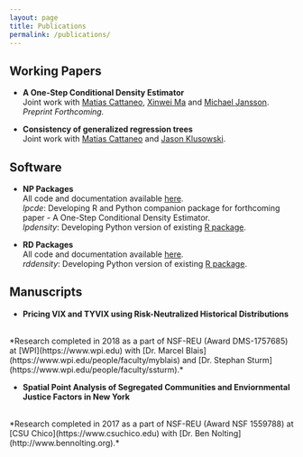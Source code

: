 ```yaml
---
layout: page
title: Publications
permalink: /publications/
---
```


## Working Papers

- **A One-Step Conditional Density Estimator** <br>
Joint work with 
[Matias Cattaneo](https://cattaneo.princeton.edu),
[Xinwei Ma](https://sites.google.com/view/xinweima/home?authuser=0)
and
[Michael Jansson](https://sites.google.com/berkeley.edu/michael-jansson/).<br>
*Preprint Forthcoming.*

- **Consistency of generalized regression trees** <br>
Joint work with
[Matias Cattaneo](https://cattaneo.princeton.edu)
and
[Jason Klusowski](https://jasonklusowski.github.io).

## Software

- **NP Packages** <br>
All code and documentation available 
[here](https://nppackages.github.io).<br>
*lpcde*: Developing R and Python companion package 
for forthcoming paper - A One-Step Conditional Density Estimator. <br>
*lpdensity*: Developing Python version of existing [R package](https://nppackages.github.io/lpdensity/). <br>

- **RD Packages** <br>
All code and documentation available
[here](https://rdpackages.github.io). <br>
*rddensity*: Developing Python version of existing [R package](https://rdpackages.github.io/rddensity/). <br>


## Manuscripts

- **Pricing VIX and TYVIX using Risk-Neutralized Historical Distributions**
<br>
*Research completed in 2018 as a part of NSF-REU (Award DMS-1757685) at 
[WPI](https://www.wpi.edu) with 
[Dr. Marcel Blais](https://www.wpi.edu/people/faculty/myblais)
and
[Dr. Stephan Sturm](https://www.wpi.edu/people/faculty/ssturm).*
<br>

- **Spatial Point Analysis of Segregated Communities and Enviornmental Justice Factors in New York**
<br>
*Research completed in 2017 as a part of NSF-REU (Award NSF 1559788) at
[CSU Chico](https://www.csuchico.edu) with 
[Dr. Ben Nolting](http://www.bennolting.org).*


